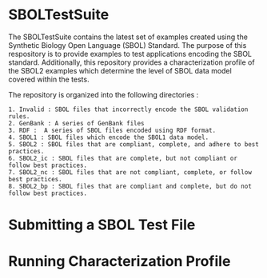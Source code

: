 # SBOLTestSuite

The SBOLTestSuite contains the latest set of examples created using the Synthetic Biology Open Language (SBOL) Standard. The purpose of this respository is to provide examples to test applications encoding the SBOL standard. Additionally, this repository provides a characterization profile of the SBOL2 examples which determine the level of SBOL data model covered within the tests. 

The repository is organized into the following directories : 

```
1. Invalid : SBOL files that incorrectly encode the SBOL validation rules.
2. GenBank : A series of GenBank files
3. RDF :  A series of SBOL files encoded using RDF format. 
4. SBOL1 : SBOL files which encode the SBOL1 data model. 
5. SBOL2 : SBOL files that are compliant, complete, and adhere to best practices.
6. SBOL2_ic : SBOL files that are complete, but not compliant or follow best practices.
7. SBOL2_nc : SBOL files that are not compliant, complete, or follow best practices. 
8. SBOL2_bp : SBOL files that are compliant and complete, but do not follow best practices. 
```

# Submitting a SBOL Test File


# Running Characterization Profile



